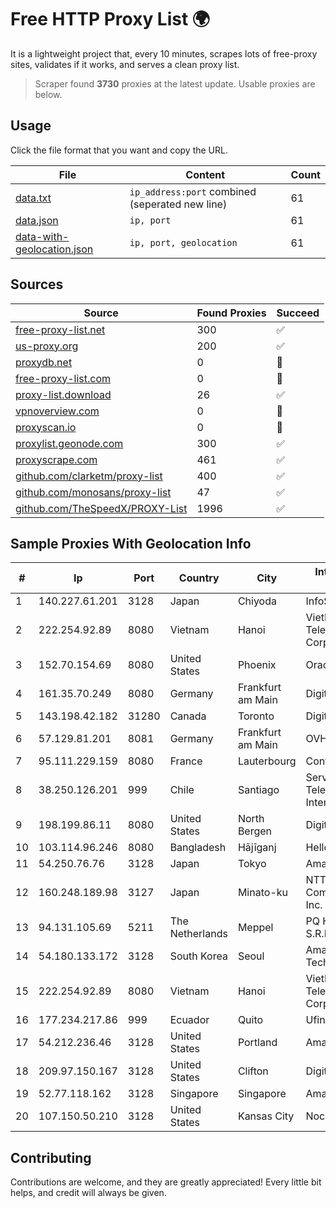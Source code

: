 
# Free HTTP Proxy List 🌍

It is a lightweight project that, every 10 minutes, scrapes lots of free-proxy sites, validates if it works, and serves a clean proxy list.


> Scraper found **3730** proxies at the latest update. Usable proxies are below.

## Usage

Click the file format that you want and copy the URL.


|File|Content|Count|
|----|-------|-----|
|[data.txt](https://raw.githubusercontent.com/themiralay/Proxy-List-World/master/data.txt)|`ip_address:port` combined (seperated new line)|61|
|[data.json](https://raw.githubusercontent.com/themiralay/Proxy-List-World/master/data.json)|`ip, port`|61|
|[data-with-geolocation.json](https://raw.githubusercontent.com/themiralay/Proxy-List-World/master/data-with-geolocation.json)|`ip, port, geolocation`|61|

## Sources

|Source|Found Proxies|Succeed|
|------|-------------|-------|
|[free-proxy-list.net](https://free-proxy-list.net)|300|✅|
|[us-proxy.org](https://www.us-proxy.org)|200|✅|
|[proxydb.net](http://proxydb.net)|0|🚫|
|[free-proxy-list.com](https://free-proxy-list.com/?page=&port=&type%5B%5D=http&type%5B%5D=https&up_time=0&search=Search)|0|🚫|
|[proxy-list.download](https://www.proxy-list.download/HTTP)|26|✅|
|[vpnoverview.com](https://vpnoverview.com/privacy/anonymous-browsing/free-proxy-servers)|0|🚫|
|[proxyscan.io](https://www.proxyscan.io)|0|🚫|
|[proxylist.geonode.com](https://proxylist.geonode.com/api/proxy-list?limit=300&page=1&sort_by=lastChecked&sort_type=desc&protocols=http,https)|300|✅|
|[proxyscrape.com](https://api.proxyscrape.com/v2/?request=displayproxies&protocol=http&timeout=10000&country=all&ssl=all&anonymity=all)|461|✅|
|[github.com/clarketm/proxy-list](https://raw.githubusercontent.com/clarketm/proxy-list/master/proxy-list-raw.txt)|400|✅|
|[github.com/monosans/proxy-list](https://raw.githubusercontent.com/monosans/proxy-list/main/proxies/http.txt)|47|✅|
|[github.com/TheSpeedX/PROXY-List](https://raw.githubusercontent.com/TheSpeedX/PROXY-List/master/http.txt)|1996|✅|


## Sample Proxies With Geolocation Info

|#|Ip|Port|Country|City|Internet Service Provider|
|-|--|----|-------|----|-------------------------|
|1|140.227.61.201|3128|Japan|Chiyoda|InfoSphere|
|2|222.254.92.89|8080|Vietnam|Hanoi|VietNam Post and Telecom Corporation|
|3|152.70.154.69|8080|United States|Phoenix|Oracle Corporation|
|4|161.35.70.249|8080|Germany|Frankfurt am Main|DigitalOcean, LLC|
|5|143.198.42.182|31280|Canada|Toronto|DigitalOcean, LLC|
|6|57.129.81.201|8081|Germany|Frankfurt am Main|OVH SAS|
|7|95.111.229.159|8080|France|Lauterbourg|Contabo GmbH|
|8|38.250.126.201|999|Chile|Santiago|Servicios De Telecomunicaciones Intercable Ltda.|
|9|198.199.86.11|8080|United States|North Bergen|DigitalOcean, LLC|
|10|103.114.96.246|8080|Bangladesh|Hājīganj|HelloTech Limited|
|11|54.250.76.76|3128|Japan|Tokyo|Amazon.com, Inc.|
|12|160.248.189.98|3127|Japan|Minato-ku|NTT PC Communications, Inc.|
|13|94.131.105.69|5211|The Netherlands|Meppel|PQ HOSTING PLUS S.R.L.|
|14|54.180.133.172|3128|South Korea|Seoul|Amazon Technologies Inc.|
|15|222.254.92.89|8080|Vietnam|Hanoi|VietNam Post and Telecom Corporation|
|16|177.234.217.86|999|Ecuador|Quito|Ufinet Panama S.A.|
|17|54.212.236.46|3128|United States|Portland|Amazon.com, Inc.|
|18|209.97.150.167|3128|United States|Clifton|DigitalOcean, LLC|
|19|52.77.118.162|3128|Singapore|Singapore|Amazon.com, Inc.|
|20|107.150.50.210|3128|United States|Kansas City|Nocix, LLC|



## Contributing

Contributions are welcome, and they are greatly appreciated! Every
little bit helps, and credit will always be given.

